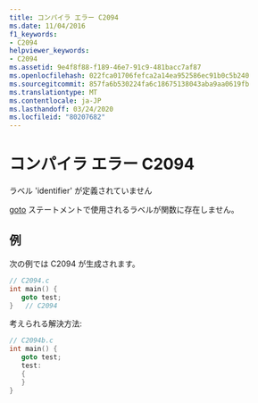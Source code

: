 ```yaml
---
title: コンパイラ エラー C2094
ms.date: 11/04/2016
f1_keywords:
- C2094
helpviewer_keywords:
- C2094
ms.assetid: 9e4f8f88-f189-46e7-91c9-481bacc7af87
ms.openlocfilehash: 022fca01706fefca2a14ea952586ec91b0c5b240
ms.sourcegitcommit: 857fa6b530224fa6c18675138043aba9aa0619fb
ms.translationtype: MT
ms.contentlocale: ja-JP
ms.lasthandoff: 03/24/2020
ms.locfileid: "80207682"
---
```

# <a name="compiler-error-c2094"></a>コンパイラ エラー C2094

ラベル 'identifier' が定義されていません

[goto](../../cpp/goto-statement-cpp.md) ステートメントで使用されるラベルが関数に存在しません。

## <a name="example"></a>例

次の例では C2094 が生成されます。

```cpp
// C2094.c
int main() {
   goto test;
}   // C2094
```

考えられる解決方法:

```cpp
// C2094b.c
int main() {
   goto test;
   test:
   {
   }
}
```
